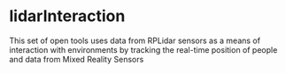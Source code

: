 # lidarInteraction
This set of open tools uses data from RPLidar sensors as a means of interaction with environments by tracking the real-time position of people and data from Mixed Reality Sensors

